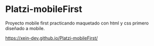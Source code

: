 # Platzi-mobileFirst


Proyecto mobile first
practicando maquetado con html y css primero diseñado a mobile.

https://xein-dev.github.io/Platzi-mobileFirst/

